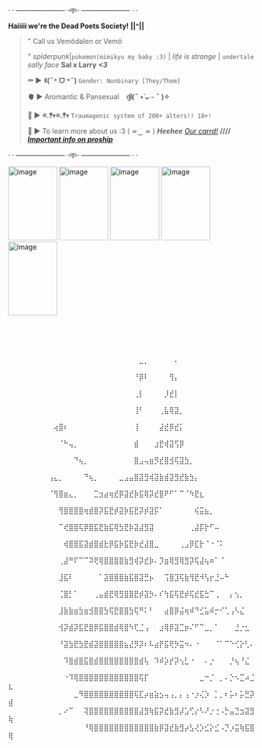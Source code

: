 · · ────────── ·𖥸· ────────── · ·

 **Haiiiii we're the Dead Poets Society!** **||^||** 

> " Call us Vemödalen or Vemö
>
>   " *spiderpunk*|`pokemon(mimikyu my baby :3)` | *life is strange* | `undertale`  *sally face* **Sal x Larry** ***<3***
> 
>   **:coffin: ►** **ꉂ(˵˃ ᗜ ˂˵)** `Gender: Nonbinary [They/Them]`
> 
> **:anatomical_heart: ►** Aromantic & Pansexual ⠀**ദ്ദി(˵ •̀ ᴗ - ˵ )✧** 
> 
> **:black_heart: ►** **𖡼.𖤣𖥧𖡼.𖤣𖥧** `Traumagenic system of 200+ alters!! 18+!`
> 
> **:mushroom:  ►**  To learn more about us :3  ( ≖‿  ≖ ) ***Heehee*** [*Our carrd!*](https://deadpoetssocietyexe.carrd.co/)   **////**   [***Important info on proship***](https://proshipresourcesfnaf.carrd.co/#)

 · · ────────── ·𖥸· ────────── · ·

<img width="100" height="150" alt="image" src="https://github.com/user-attachments/assets/8908fe79-ed00-4a7d-8395-66d571443279" /> <img width="100" height="150" alt="image" src="https://github.com/user-attachments/assets/e0902494-c809-4320-ae4a-12470439abfd" /> <img width="100" height="150" alt="image" src="https://github.com/user-attachments/assets/57e2f57a-9532-4dbd-a578-c2dec3a3d13e" /> <img width="100" height="150" alt="image" src="https://github.com/user-attachments/assets/ce0e22e3-1a73-4444-9ca6-c0a59a7b5fc9" /> <img width="100" height="150" alt="image" src="https://github.com/user-attachments/assets/743b3151-4ce9-46f9-b77d-b7069534770c" />








⠀⠀⠀⠀⠀⠀⠀⠀⠀⠀⠀⠀⠀⠀⠀⠀⠀⠀⠀⠀⠀⠀⠀⠀⠀⠀⠀⠀⠀⠀⠀⠀⠀⠀⠀⠀⠀⠀⠀⠀⠀⠀⠀⠀⠀⠀⠀⠀⠀⠀
⠀⠀⠀⠀⠀⠀⠀⠀⠀⠀⠀⠀⠀⠀⠀⠀⠀⠀⠀⠀⠀⠀⠀⠀⠀⠀⠀⠀⠀⠀⠀⠀⠀⠀⠀⠀⠀⠀⠀⠀⠀⠀⠀⠀⠀⠀⠀⠀⠀⠀
⠀⠀⠀⠀⠀⠀⠀⠀⠀⠀⠀⠀⠀⠀⠀⠀⠀⠀⠀⠀⠀⠀⠀⠀⠀⠀⣀⡀⠀⠀⠀⠀⠀⠄⠀⠀⠀⠀⠀⠀⠀⠀⠀⠀⠀⠀⠀⠀⠀⠀
⠀⠀⠀⠀⠀⠀⠀⠀⠀⠀⠀⠀⠀⠀⠀⠀⠀⠀⠀⠀⠀⠀⠀⠀⠀⠘⡿⠇⠀⠀⠀⠀⢻⡄⠀⠀⠀⠀⠀⠀⠀⠀⠀⠀⠀⠀⠀⠀⠀⠀
⠀⠀⠀⠀⠀⠀⠀⠀⠀⠀⠀⠀⠀⠀⠀⠀⠀⠀⠀⠀⠀⠀⠀⠀⠀⢀⡇⠀⠀⠀⠀⡸⣞⡇⠀⠀⠀⠀⠀⠀⠀⠀⠀⠀⠀⠀⠀⠀⠀⠀
⠀⠀⠀⠀⠀⠀⠀⠀⠀⠀⠀⠀⠀⠀⠀⠀⠀⠀⠀⠀⠀⠀⠀⠀⠀⢸⠃⠀⠀⠀⢀⣧⢿⣽⡀⠀⠀⠀⠀⠀⠀⠀⠀⠀⠀⠀⠀⠀⠀⠀
⠀⠀⠀⠀⠀⠀⠀⠀⠀⢴⣿⠆⠀⠀⠀⠀⠀⠀⠀⠀⠀⠀⠀⠀⠀⢸⠀⠀⠀⠀⣼⣞⡿⣞⡅⠀⠀⠀⠀⠀⠀⠀⠀⠀⠀⠀⠀⠀⠀⠀
⠀⠀⠀⠀⠀⠀⠀⠀⠀⠀⠈⠓⢤⡀⠀⠀⠀⠀⠀⠀⠀⠀⠀⠀⠀⣾⠀⠀⠀⣰⣟⢾⣽⢫⡿⠀⠀⠀⠀⠀⠀⠀⠀⠀⠀⠀⠀⠀⠀⠀
⠀⠀⠀⠀⠀⠀⠀⠀⠀⠀⠀⠀⠀⠙⢦⡀⠀⠀⠀⠀⠀⠀⠀⠀⠀⣿⣠⢤⣶⡻⣞⣿⣺⢯⣽⣳⡀⠀⠀⠀⠀⠀⠀⠀⠀⠀⠀⠀⠀⠀
⠀⠀⠀⠀⠀⠀⠀⠀⢠⣄⡀⠀⠀⠀⠀⠙⢦⡀⠀⠀⠀⠀⣀⣠⣤⣿⣽⣻⢾⣽⣷⣾⣽⣻⣞⣷⣳⡄⠀⠀⠀⠀⠀⠀⠀⠀⠀⠀⠀⠀
⠀⠀⠀⠀⠀⠀⠀⠀⠈⢻⣿⣶⣄⡀⠀⠀⠀⣉⣲⣴⢶⣞⡿⣽⣞⡷⣯⢿⡽⣞⣿⠟⠋⠁⠉⠈⠳⣟⣆⠀⠀⠀⠀⠀⠀⠀⠀⠀⠀⠀
⠀⠀⠀⠀⠀⠀⠀⠀⠀⠀⢻⣿⣿⣿⣿⢶⣾⣿⡽⣯⣟⡾⣽⡷⣯⣟⡽⡾⣽⡯⠁⠀⠀⠀⠀⠀⠀⢮⣭⣦⡀⠀⠀⠀⠀⠀⠀⠀⠀⠀
⠀⠀⠀⠀⠀⠀⠀⠀⠀⠀⠉⢞⣿⣿⢯⡿⣿⣯⣟⣷⣯⢿⣳⣟⡷⣽⣼⣻⣽⠀⠀⠀⠀⠀⠀⠀⢀⣼⡯⡗⠋⠤⠀⠀⠀⠀⠀⠀⠀⠀
⠀⠀⠀⠀⠀⠀⠀⠀⠀⠀⠀⢾⣿⣿⣯⣽⣾⣿⣾⣗⡿⣯⡷⣯⣟⡷⣞⣼⣿⣀⠀⠀⠀⠀⢀⣠⡿⣏⡗⠈⠐⠈⠅⠀⠀⠀⠀⠀⠀⠀
⠀⠀⠀⠀⠀⠀⠀⠀⠀⠀⢀⣼⠛⠏⠉⠉⠽⢟⢿⣿⣿⣿⣿⣷⣻⢾⡽⣞⡷⠄⡹⣶⢿⣻⢿⣻⡽⢯⣼⢦⠶⠁⠈⠀⠀⠀⠀⠀⠀⠀
⠀⠀⠀⠀⠀⠀⠀⠀⠀⠀⣸⣯⠇⠀⠀⠀⠀⠀⠁⣽⣿⣿⣿⣷⣯⣿⣽⣛⡦⠀⠀⢩⣿⣹⢯⣷⢻⣟⠺⢣⡖⣘⠤⠓⠀⠀⠀⠀⠀⠀
⠀⠀⠀⠀⠀⠀⠀⠀⠀⠀⢈⣿⡃⠁⠀⠀⠀⢀⣤⣾⣟⢿⣻⣿⣿⣟⡾⣽⡳⠄⠎⢳⣯⢯⣟⡾⢯⣞⣯⣓⠉⢀⠀⠀⡄⢢⡀⠀⠀⠀
⠀⠀⠀⠀⠀⠀⠀⠀⠀⠀⣸⣷⣷⣶⣳⣶⣺⣿⣿⣳⢯⣟⣿⣿⣳⢯⠛⠅⠃⠀⠀⣴⣿⡿⣬⢶⠾⠙⣊⣥⠾⡒⠊⢁⢠⠣⣌⠀⠀⠀
⠀⠀⠀⠀⠀⠀⠀⠀⠀⠀⢺⡽⣾⡽⣯⣟⣿⡿⣯⣿⣿⣾⢿⣿⠳⢏⣈⢠⠀⠀⣰⢿⡿⣽⣉⡶⠌⠋⠉⣀⡀⠁⠀⠀⠀⣘⡐⣂⠀⠀
⠀⠀⠀⠀⠀⠀⠀⠀⠀⠀⠘⣽⣳⣟⣳⣟⣾⣽⣿⣿⣿⣿⣿⣦⣜⡻⡽⠆⠧⣴⡟⣯⢟⡳⣭⠲⠄⠐⠀⠀⠀⠈⠁⠉⠑⢊⡕⢃⠄⠀
⠀⠀⠀⠀⠀⠀⠀⠀⠀⠀⠀⠹⣿⣾⣿⣯⣿⣾⣿⣿⣿⣿⣿⣿⣿⣿⣾⢧⠀⠹⠾⡵⡞⡽⢢⣃⠐⠀⠀⠄⡐⠀⠀⠀⡘⢦⠘⣌⠀⠀
⠀⠀⠀⠀⠀⠀⠀⠀⠀⠀⠀⠐⠹⢿⣿⣿⣿⣿⣿⣿⣿⣿⣿⣿⣿⣿⢯⡏⠀⠀⠀⠀⠀⠀⠀⠀⠀⠀⣀⠒⡈⠀⡀⠄⡑⠢⣉⠴⣈⣆
⠀⠀⠀⠀⠀⠀⠀⠀⠀⠀⠀⠀⠀⣀⠻⣿⣿⣿⣿⣿⣿⣿⣿⣿⣿⢯⣏⡴⣶⣵⣢⢤⢠⡀⡄⢠⠐⡰⢌⡱⠀⡁⡀⠆⡥⠆⡥⣛⡽⣾
⠀⠀⠀⠀⠀⠀⠀⠀⠀⠀⡀⠔⠉⠀⠀⢽⣿⣿⣿⣿⣿⣿⣿⣿⣿⣿⣼⣻⢷⣯⡽⣞⣷⣻⡼⣡⢋⡔⠣⠜⡐⢐⠠⡓⣤⣙⣲⣽⣻⢷
⠀⠀⠀⠀⠀⠀⠀⠀⠀⠀⠀⠀⠀⠀⠀⠘⢿⣿⣿⣿⣿⣿⣿⣿⣿⣿⣿⣿⣿⣷⡿⣽⣞⣷⣻⡴⣣⢜⡱⣊⡕⣊⠠⡙⡰⣭⢷⣯⣿⢿

